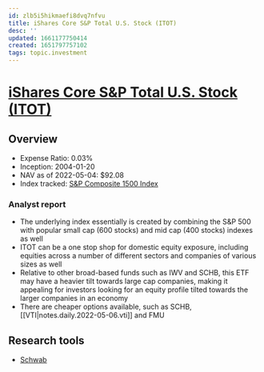 ```yaml
---
id: zlb5i5hikmaefi8dvq7nfvu
title: iShares Core S&P Total U.S. Stock (ITOT)
desc: ''
updated: 1661177750414
created: 1651797757102
tags: topic.investment
---
```

# [iShares Core S&P Total U.S. Stock (ITOT)](https://etfdb.com/etf/ITOT/#etf-ticker-profile)

## Overview

- Expense Ratio: 0.03%
- Inception: 2004-01-20
- NAV as of 2022-05-04: $92.08
- Index tracked: [S&P Composite 1500 Index](https://etfdb.com/index/sp-composite-1500-index/)

### Analyst report

- The underlying index essentially is created by combining the S&P 500 with popular small cap (600 stocks) and mid cap (400 stocks) indexes as well
- ITOT can be a one stop shop for domestic equity exposure, including equities across a number of different sectors and companies of various sizes as well
- Relative to other broad-based funds such as IWV and SCHB, this ETF may have a heavier tilt towards large cap companies, making it appealing for investors looking for an equity profile tilted towards the larger companies in an economy
- There are cheaper options available, such as SCHB, [[VTI|notes.daily.2022-05-06.vti]] and FMU

## Research tools

- [Schwab](https://www.schwab.com/research/etfs/quotes/summary/itot)
